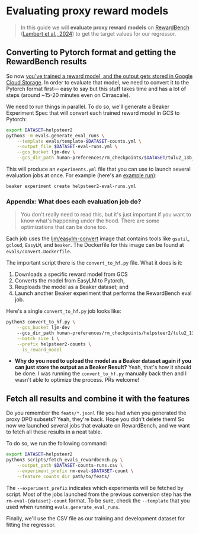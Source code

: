 # Evaluating proxy reward models

> In this guide we will **evaluate proxy reward models** on [RewardBench](https://huggingface.co/spaces/allenai/reward-bench) ([Lambert et al., 2024](https://arxiv.org/abs/2403.13787)) to get the target values for our regressor.

## Converting to Pytorch format and getting the RewardBench results

So now [you've trained a reward model, and the output gets stored in Google Cloud Storage](https://github.com/allenai/human-pref-datamodel/blob/main/docs/01-training-proxy-reward-models.md#train-reward-models-on-a-tpu).
In order to evaluate that model, we need to convert it to the Pytorch format first&mdash; easy to say but this stuff takes time and has a lot of steps (around ~15-20 minutes even on Cirrascale).

We need to run things in parallel.
To do so, we'll generate a Beaker Experiment Spec that will convert each trained reward model in GCS to Pytorch:

```sh
export DATASET=helpsteer2
python3 -m evals.generate_eval_runs \
    --template evals/template-$DATASET-counts.yml \
    --output_file $DATASET-eval-runs.yml \
    --gcs_bucket ljm-dev \
    --gcs_dir_path human-preferences/rm_checkpoints/$DATASET/tulu2_13b_rm_human_datamodel_counts
```

This will produce an `experiments.yml` file that you can use to launch several evaluation jobs at once.
For example (here's an [example run](https://beaker.org/ex/01J7Q5VGMRCHC1B3J8H7S2VWST/tasks/01J7Q5VGMYKZ85VKMG0MEWXF3J/job/01J7Q5VGT4SQSXTJX0DD3WRFYR)):

```sh
beaker experiment create helpsteer2-eval-runs.yml
```

### Appendix: What does each evaluation job do?

> You don't really need to read this, but it's just important if you want to know what's happening under the hood.
> There are some optimizations that can be done too.

Each job uses the [ljm/easylm-convert](https://beaker.org/im/01J7MR9BM7DR5EGYGMWPJ2NM47/details) image that contains tools like `gsutil`, `gcloud`, `EasyLM`, and `beaker`.
The Dockerfile for this image can be found at `evals/convert.Dockerfile`.

The important script there is the `convert_to_hf.py` file.
What it does is it:

1. Downloads a specific reward model from GCS
2. Converts the model from EasyLM to Pytorch,
3. Reuploads the model as a Beaker dataset; and
4. Launch another Beaker experiment that performs the RewardBench eval job.

Here's a single `convert_to_hf.py` job looks like:

```sh
python3 convert_to_hf.py \
    --gcs_bucket ljm-dev
    --gcs_dir_path human-preferences/rm_checkpoints/helpsteer2/tulu2_13b_rm_human_datamodel_counts_7000_ID__07add08aa33a4fa6a5294c7bc41ae1f9__SWAPS_4026--a6bf226b9e8e43f387810e0da3096526/streaming_params_437 \
    --batch_size 1 \
    --prefix helpsteer2-counts \
    --is_reward_model
```

- **Why do you need to upload the model as a Beaker dataset again if you can just store the output as a Beaker Result?** Yeah, that's how it should be done. I was running the `convert_to_hf.py` manually back then and I wasn't able to optimize the process. PRs welcome!

## Fetch all results and combine it with the features

Do you remember the `feats/*.jsonl` file you had when you generated the proxy DPO subsets? Yeah, they're back. Hope you didn't delete them!
So now we launched several jobs that evaluate on RewardBench, and we want to fetch all these results in a neat table.

To do so, we run the following command:

```sh
export DATASET=helpsteer2
python3 scripts/fetch_evals_rewardbench.py \
    --output_path $DATASET-counts-runs.csv \
    --experiment_prefix rm-eval-$DATASET-count \
    --feature_counts_dir path/to/feats/
```

The `--experiment_prefix` indicates which experiments will be fetched by script.
Most of the jobs launched from the previous conversion step has the `rm-eval-{dataset}-count` format.
To be sure, check the `--template` that you used when running `evals.generate_eval_runs`.

Finally, we'll use the CSV file as our training and development dataset for fitting the regressor.
